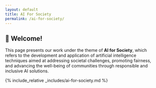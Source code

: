 ```yaml
---
layout: default
title: AI For Society
permalink: /ai-for-society/
---
```


## 👋 Welcome!

This page presents our work under the theme of **AI for Society**, which refers to the development and application of artificial intelligence techniques aimed at addressing societal challenges, promoting fairness, and advancing the well-being of communities through responsible and inclusive AI solutions.

{% include_relative _includes/ai-for-society.md %}
